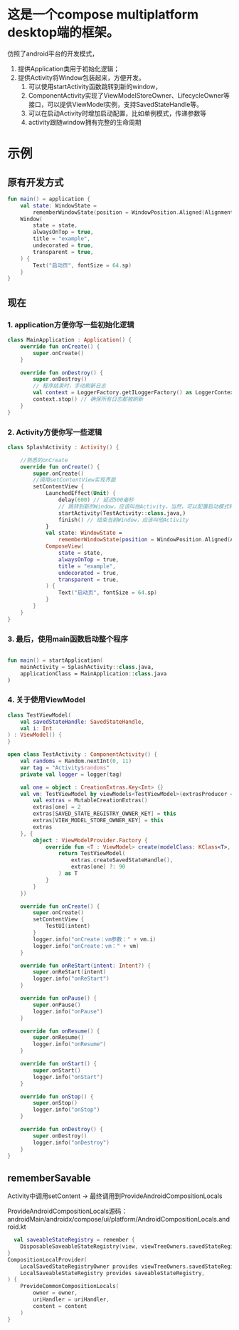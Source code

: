 # 这是一个compose multiplatform desktop端的框架。

仿照了android平台的开发模式，

1. 提供Application类用于初始化逻辑；
2. 提供Activity将Window包装起来，方便开发。
    1. 可以使用startActivity函数跳转到新的window，
    2. ComponentActivity实现了ViewModelStoreOwner、LifecycleOwner等接口，可以提供ViewModel实例，支持SavedStateHandle等。
    3. 可以在启动Activity时增加启动配置，比如单例模式，传递参数等
    4. activity跟随window拥有完整的生命周期

# 示例

## 原有开发方式

```kotlin
fun main() = application {
    val state: WindowState =
        rememberWindowState(position = WindowPosition.Aligned(Alignment.Center), size = DpSize(300.dp, 300.dp))
    Window(
        state = state,
        alwaysOnTop = true,
        title = "example",
        undecorated = true,
        transparent = true,
    ) {
        Text("启动页", fontSize = 64.sp)
    }
}
```

## 现在

### 1. application方便你写一些初始化逻辑

```kotlin
class MainApplication : Application() {
    override fun onCreate() {
        super.onCreate()
    }

    override fun onDestroy() {
        super.onDestroy()
        // 程序结束时，手动刷新日志
        val context = LoggerFactory.getILoggerFactory() as LoggerContext
        context.stop() // 确保所有日志都被刷新
    }
}
```

### 2. Activity方便你写一些逻辑

```kotlin
class SplashActivity : Activity() {

    //熟悉的onCreate
    override fun onCreate() {
        super.onCreate()
        //调用setContentView实现界面
        setContentView {
            LaunchedEffect(Unit) {
                delay(600) // 延迟500毫秒
                // 跳转到新的Window，应该叫他Activity，当然，可以配置启动模式和一些参数
                startActivity(TestActivity::class.java,)
                finish() // 结束当前Window，应该叫他Activity
            }
            val state: WindowState =
                rememberWindowState(position = WindowPosition.Aligned(Alignment.Center), size = DpSize(300.dp, 300.dp))
            ComposeView(
                state = state,
                alwaysOnTop = true,
                title = "example",
                undecorated = true,
                transparent = true,
            ) {
                Text("启动页", fontSize = 64.sp)
            }
        }
    }
}

```

### 3. 最后，使用main函数启动整个程序

```kotlin

fun main() = startApplication(
    mainActivity = SplashActivity::class.java,
    applicationClass = MainApplication::class.java
)
```

### 4. 关于使用ViewModel

```kotlin
class TestViewModel(
    val savedStateHandle: SavedStateHandle,
    val i: Int
) : ViewModel() {
}

open class TestActivity : ComponentActivity() {
    val randoms = Random.nextInt(0, 11)
    var tag = "Activity$randoms"
    private val logger = logger(tag)

    val one = object : CreationExtras.Key<Int> {}
    val vm: TestViewModel by viewModels<TestViewModel>(extrasProducer = {
        val extras = MutableCreationExtras()
        extras[one] = 2
        extras[SAVED_STATE_REGISTRY_OWNER_KEY] = this
        extras[VIEW_MODEL_STORE_OWNER_KEY] = this
        extras
    }, {
        object : ViewModelProvider.Factory {
            override fun <T : ViewModel> create(modelClass: KClass<T>, extras: CreationExtras): T {
                return TestViewModel(
                    extras.createSavedStateHandle(),
                    extras[one] ?: 90
                ) as T
            }
        }
    })

    override fun onCreate() {
        super.onCreate()
        setContentView {
            TestUI(intent)
        }
        logger.info("onCreate：vm参数：" + vm.i)
        logger.info("onCreate：vm：" + vm)
    }

    override fun onReStart(intent: Intent?) {
        super.onReStart(intent)
        logger.info("onReStart")
    }

    override fun onPause() {
        super.onPause()
        logger.info("onPause")
    }

    override fun onResume() {
        super.onResume()
        logger.info("onResume")
    }

    override fun onStart() {
        super.onStart()
        logger.info("onStart")
    }

    override fun onStop() {
        super.onStop()
        logger.info("onStop")
    }

    override fun onDestroy() {
        super.onDestroy()
        logger.info("onDestroy")
    }
}

```

## rememberSavable

Activity中调用setContent -> 最终调用到ProvideAndroidCompositionLocals

ProvideAndroidCompositionLocals源码：
androidMain/androidx/compose/ui/platform/AndroidCompositionLocals.android.kt
```kotlin
  val saveableStateRegistry = remember {
    DisposableSaveableStateRegistry(view, viewTreeOwners.savedStateRegistryOwner)
}
CompositionLocalProvider(
    LocalSavedStateRegistryOwner provides viewTreeOwners.savedStateRegistryOwner,
    LocalSaveableStateRegistry provides saveableStateRegistry,
) {
    ProvideCommonCompositionLocals(
        owner = owner,
        uriHandler = uriHandler,
        content = content
    )
}
```
